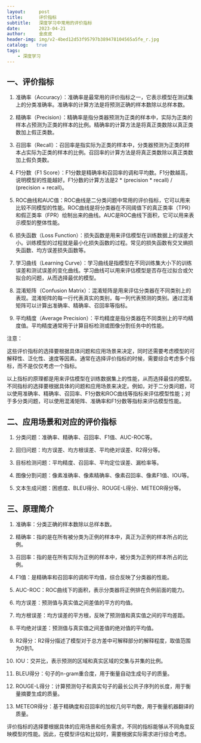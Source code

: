 ```yaml
---
layout:     post
title:      评价指标
subtitle:   深度学习中常用的评价指标
date:       2023-04-21
author:     金皮皮
header-img: img/v2-4bed12d53f95797b389478104565a5fe_r.jpg
catalog:   true
tags:
    - 深度学习
---
```



## 一、评价指标

1. 准确率（Accuracy）：准确率是最常用的评价指标之一，它表示模型在测试集上的分类准确率。准确率的计算方法是将预测正确的样本数除以总样本数。

2. 精确率（Precision）：精确率是指分类器预测为正类的样本中，实际为正类的样本占预测为正类的样本的比例。精确率的计算方法是将真正类数除以真正类数加上假正类数。

3. 召回率（Recall）：召回率是指实际为正类的样本中，分类器预测为正类的样本占实际为正类的样本的比例。召回率的计算方法是将真正类数除以真正类数加上假负类数。

4. F1分数（F1 Score）：F1分数是精确率和召回率的调和平均数。F1分数越高，说明模型的性能越好。F1分数的计算方法是2 * (precision * recall) / (precision + recall)。

5. ROC曲线和AUC值：ROC曲线是二分类问题中常用的评价指标，它可以用来比较不同模型的性能。ROC曲线是将分类器在不同阈值下的真正类率（TPR）和假正类率（FPR）绘制出来的曲线。AUC是ROC曲线下面积，它可以用来表示模型的整体性能。

6. 损失函数（Loss Function）：损失函数是用来评估模型在训练数据上的误差大小。训练模型的过程就是最小化损失函数的过程。常见的损失函数有交叉熵损失函数、均方误差损失函数等。

7. 学习曲线（Learning Curve）：学习曲线是指模型在不同训练集大小下的训练误差和测试误差的变化曲线。学习曲线可以用来评估模型是否存在过拟合或欠拟合的问题，从而选择最优的模型。

8. 混淆矩阵（Confusion Matrix）：混淆矩阵是用来评估分类器在不同类别上的表现。混淆矩阵的每一行代表真实的类别，每一列代表预测的类别。通过混淆矩阵可以计算出准确率、精确率、召回率等指标。

9. 平均精度（Average Precision）：平均精度是指分类器在不同类别上的平均精度值。平均精度通常用于计算目标检测或图像分割任务中的性能。



注意：

这些评价指标的选择要根据具体问题和应用场景来决定，同时还需要考虑模型的可解释性、泛化性、速度等因素。通常在选择评价指标的时候，需要综合考虑多个指标，而不是仅仅考虑一个指标。

以上指标的原理都是用来评估模型在训练数据集上的性能，从而选择最佳的模型。不同指标的选择要根据具体的问题和应用场景来决定。例如，对于二分类问题，可以使用准确率、精确率、召回率、F1分数和ROC曲线等指标来评估模型性能；对于多分类问题，可以使用混淆矩阵、准确率和F1分数等指标来评估模型性能。



## 二、应用场景和对应的评价指标

1. 分类问题：准确率、精确率、召回率、F1值、AUC-ROC等。

2. 回归问题：均方误差、均方根误差、平均绝对误差、R2得分等。

3. 目标检测问题：平均精度、召回率、平均定位误差、漏检率等。

4. 图像分割问题：像素准确率、像素精确率、像素召回率、像素F1值、IOU等。

5. 文本生成问题：困惑度、BLEU得分、ROUGE-L得分、METEOR得分等。



## 三、原理简介

1. 准确率：分类正确的样本数除以总样本数。

2. 精确率：指的是在所有被分类为正例的样本中，真正为正例的样本所占的比例。

3. 召回率：指的是在所有实际为正例的样本中，被分类为正例的样本所占的比例。

4. F1值：是精确率和召回率的调和平均值，综合反映了分类器的性能。

5. AUC-ROC：ROC曲线下的面积，表示分类器将正例排在负例前面的能力。

6. 均方误差：预测值与真实值之间差值的平方的均值。

7. 均方根误差：均方误差的平方根，反映了预测值和真实值之间的平均差距。

8. 平均绝对误差：预测值与真实值之间差值的绝对值的平均值。

9. R2得分：R2得分描述了模型对于总方差中可解释部分的解释程度，取值范围为0到1。

10. IOU：交并比，表示预测的区域和真实区域的交集与并集的比例。

11. BLEU得分：句子的n-gram重合度，用于衡量自动生成句子的质量。

12. ROUGE-L得分：计算预测句子和真实句子的最长公共子序列的长度，用于衡量摘要生成的质量。

13. METEOR得分：基于精确度和召回率的加权几何平均数，用于衡量机器翻译的质量。

评价指标的选择要根据具体的应用场景和任务需求，不同的指标能够从不同角度反映模型的性能。因此，在模型评估和比较时，需要根据实际需求进行综合考虑。